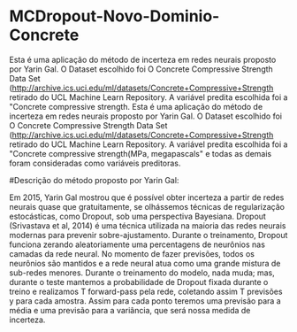 # MCDropout-Novo-Dominio-Concrete
Esta é uma aplicação do método de incerteza em redes neurais proposto por Yarin Gal. O Dataset escolhido foi O  Concrete Compressive Strength Data Set (http://archive.ics.uci.edu/ml/datasets/Concrete+Compressive+Strength retirado do UCL Machine Learn Repository. A variável predita escolhida foi a "Concrete compressive strength.
Esta é uma aplicação do método de incerteza em redes neurais proposto por Yarin Gal. O Dataset escolhido foi O 
Concrete Compressive Strength Data Set (http://archive.ics.uci.edu/ml/datasets/Concrete+Compressive+Strength retirado do UCL Machine Learn Repository. A variável predita escolhida foi a "Concrete compressive strength(MPa, megapascals" e todas as demais foram consideradas como variáveis preditoras. 

#Descrição do método proposto por Yarin Gal: 

Em 2015, Yarin Gal mostrou que é possível obter incerteza a partir de redes neurais quase que gratuitamente, se olhássemos técnicas de regularização estocásticas, como Dropout, sob uma perspectiva Bayesiana. Dropout (Srivastava et al, 2014) é uma técnica utilizada na maioria das redes neurais modernas para prevenir sobre-ajustamento. Durante o treinamento, Dropout funciona zerando aleatoriamente uma percentagens de neurônios nas camadas da rede neural. No momento de fazer previsões, todos os neurônios são mantidos e a rede neural atua como uma grande mistura de sub-redes menores.
Durante o treinamento do modelo, nada muda; mas, durante o teste mantemos a probabilidade de Dropout fixada durante o treino e realizamos T  forward-pass pela rede, coletando assim T  previsões y para cada amostra. Assim para cada ponto teremos uma previsão para a média e uma previsão para a variância, que será nossa medida de incerteza.
